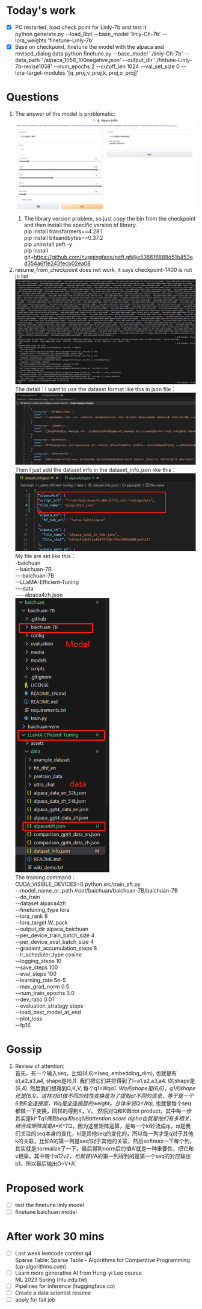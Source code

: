 # Today's work
- [x] PC restarted, load check point for Linly-7b and test it  
python generate.py     --load_8bit     --base_model 'linly-Ch-7b'     --lora_weights 'finetune-Linly-7b'  
- [x] Base on checkpoint, finetune the model with the alpaca and revised_dialog data
python finetune.py     --base_model './linly-Ch-7b'     --data_path './alpaca_1058_100negative.json'   --output_dir './fintune-Linly-7b-revise1058'  --num_epochs 2   --cutoff_len 1024  --val_set_size 0  --lora-target-modules '[q_proj,v_proj,k_proj,o_proj]'  

# Questions
1. The answer of the model is problematic:  
![issue1](Screenshots/2023-06-16-pic1.jpg)  
    1. The library version problem, so just copy the bin from the checkpoint and then install the specific version of library.  
pip install transformers==4.28.1  
pip install bitsandbytes==0.37.2  
pip uninstall peft -y  
pip install git+https://github.com/huggingface/peft.git@e536616888d51b453ed354a6f1e243fecb02ea08  
2. resume_from_checkpoint does not work, it says checkpoint-1400 is not in list  
![issue2](Screenshots/2023-06-16-pic2.jpg)  
The detail：I want to use the dataset format like this in json file： 
![issue3](Screenshots/2023-06-16-pic3.jpg)    
Then I just add the dataset info in the dataset_info.json like this：   
![issue4](Screenshots/2023-06-16-pic4.jpg)   
My file are set like this：  
-baichuan  
--baichuan-7B  
---baichuan-7B  
--LLaMA-Efficient-Tuning  
---data  
----alpaca4zh.json  
![issue5](Screenshots/2023-06-16-pic5.jpg)  
The training command：  
CUDA_VISIBLE_DEVICES=0 python src/train_sft.py  
--model_name_or_path /root/baichuan/baichuan-7B/baichuan-7B  
--do_train  
--dataset alpaca4zh  
--finetuning_type lora  
--lora_rank 8  
--lora_target W_pack  
--output_dir alpaca_baichuan  
--per_device_train_batch_size 4  
--per_device_eval_batch_size 4  
--gradient_accumulation_steps 8  
--lr_scheduler_type cosine  
--logging_steps 10  
--save_steps 100  
--eval_steps 100  
--learning_rate 5e-5  
--max_grad_norm 0.5  
--num_train_epochs 3.0  
--dev_ratio 0.01  
--evaluation_strategy steps  
--load_best_model_at_end  
--plot_loss  
--fp16  

# Gossip
1. Review of attention:   
首先，有一个输入seq，比如(4,6)=(seq, embedding_dim), 也就是有a1,a2,a3,a4, shape是(6,1). 我们把它们并排得到了I=a1,a2,a3,a4. I的shape是(6,4). 然后我们想得到Q,K,V, 每个q1=Wq*a1. Wq的shape是(6,6)，q1的shape还是(6,1)，这样对a1做不同的线性变换是为了提取a1不同的信息，等于是一个6到6全连接层，Wq是全连接层的weight。总体来说Q=Wq*I, 也就是每个seq都做一下变换，同样的得到K，V。 然后对Q和K做dot product，其中每一步其实是ki^T*q1得到seqi和seq1的attention score alpha也就是他们有多相关，结合成矩阵就是A=K^T*Q，因为这里矩阵运算，是每一个ki轮流成qi，qi是我们关注的seq本身的变化，ki是其他seq的变化的，所以每一列才是q对于其他k的关联，比如A的第一列是seq1对于其他的关联，然后softmax一下每个列，其实就是normalize了一下。最后得到norm后的值A’就是一种重要性，把它和v相乘，其中每个a12*v2，也就是V*A的第一列得到的是第一个seq的对应输出b1，所以最后输出O=V*A'.   

# Proposed work
- [ ] test the finetune linly model  
- [ ] finetune baichuan model  

# After work 30 mins
- [ ] Last week leetcode contest q4  
Sparse Table: Sparse Table - Algorithms for Competitive Programming (cp-algorithms.com)  
- [ ] Learn more generative AI from Hung-yi Lee course  
ML 2023 Spring (ntu.edu.tw)  
- [ ] Pipelines for inference (huggingface.co)  
- [ ] Create a data scientist resume  
- [ ] apply for fall job  
